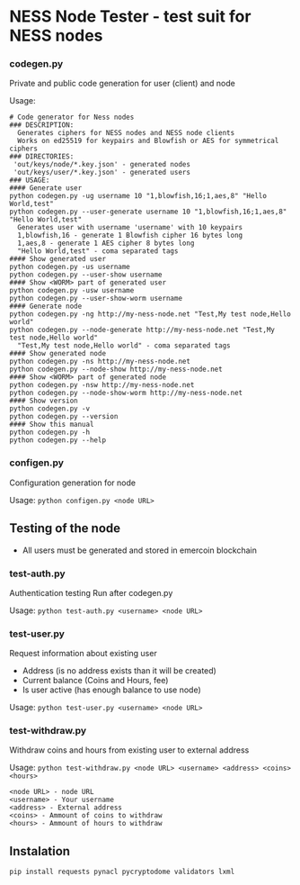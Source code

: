 # NESS Node Tester - test suit for NESS nodes
### codegen.py

 Private and public code generation for user (client) and node

 Usage:
```
# Code generator for Ness nodes
### DESCRIPTION:
  Generates ciphers for NESS nodes and NESS node clients
  Works on ed25519 for keypairs and Blowfish or AES for symmetrical ciphers
### DIRECTORIES:
 'out/keys/node/*.key.json' - generated nodes
 'out/keys/user/*.key.json' - generated users
### USAGE:
#### Generate user
python codegen.py -ug username 10 "1,blowfish,16;1,aes,8" "Hello World,test"
python codegen.py --user-generate username 10 "1,blowfish,16;1,aes,8" "Hello World,test"
  Generates user with username 'username' with 10 keypairs
  1,blowfish,16 - generate 1 Blowfish cipher 16 bytes long
  1,aes,8 - generate 1 AES cipher 8 bytes long
  "Hello World,test" - coma separated tags
#### Show generated user
python codegen.py -us username
python codegen.py --user-show username
#### Show <WORM> part of generated user
python codegen.py -usw username
python codegen.py --user-show-worm username
#### Generate node
python codegen.py -ng http://my-ness-node.net "Test,My test node,Hello world"
python codegen.py --node-generate http://my-ness-node.net "Test,My test node,Hello world"
  "Test,My test node,Hello world" - coma separated tags
#### Show generated node
python codegen.py -ns http://my-ness-node.net
python codegen.py --node-show http://my-ness-node.net
#### Show <WORM> part of generated node
python codegen.py -nsw http://my-ness-node.net
python codegen.py --node-show-worm http://my-ness-node.net
#### Show version
python codegen.py -v
python codegen.py --version
#### Show this manual
python codegen.py -h
python codegen.py --help
```
### configen.py
 Configuration generation for node

 Usage: `python configen.py <node URL>`

## Testing of the node
* All users must be generated and stored in emercoin blockchain

### test-auth.py
 Authentication testing
 Run after codegen.py

 Usage: `python test-auth.py <username> <node URL>`
###  test-user.py
Request information about existing user
 * Address (is no address exists than it will be created)
 * Current balance (Coins and Hours, fee)
 * Is user active (has enough balance to use node)

Usage: `python test-user.py <username> <node URL>`
### test-withdraw.py
Withdraw coins and hours from existing user to external address

Usage: `python test-withdraw.py <node URL> <username> <address> <coins> <hours>`
```
<node URL> - node URL
<username> - Your username
<address> - External address
<coins> - Ammount of coins to withdraw
<hours> - Ammount of hours to withdraw
```
## Instalation
`pip install requests pynacl pycryptodome validators lxml`